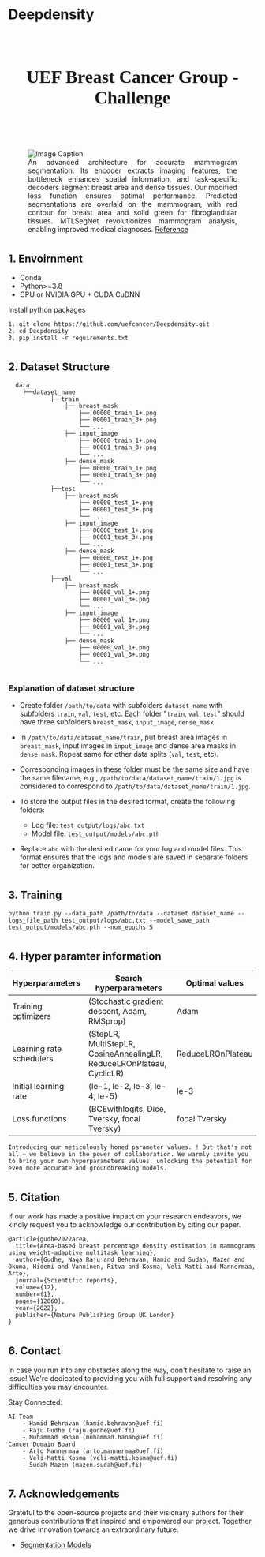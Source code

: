 # Deepdensity

    
<div style= "
            background-image: url(https://png.pngtree.com/thumb_back/fh260/background/20201014/pngtree-breast-cancer-awareness-pink-ribbons-background-design-image_417234.jpg);
            text-align: center;
            background-repeat: no-repeat;
            background-size: cover;
            padding: 50px;
            background-color: rgba(255, 255, 255, 0.8);
            padding: 20px;
        ">
        <h1 style=" font-size: 36px; font-family: Times">UEF Breast Cancer Group - Challenge</h1>
</div>



#
<figure>
  <img src="images/MTLSegNet (2).png" alt="Image Caption">
  <figcaption style="text-align: justify;">An advanced architecture for accurate mammogram segmentation. Its encoder extracts imaging features, the bottleneck enhances spatial information, and task-specific decoders segment breast area and dense tissues. Our modified loss function ensures optimal performance. Predicted segmentations are overlaid on the mammogram, with red contour for breast area and solid green for fibroglandular tissues. MTLSegNet revolutionizes mammogram analysis, enabling improved medical diagnoses.
  <a href="https://www.nature.com/articles/s41598-022-16141-2">Reference</a>
  </figcaption>
</figure>

#
## 1. Envoirnment
- Conda
- Python>=3.8
- CPU or NVIDIA GPU + CUDA CuDNN

Install python packages
```
1. git clone https://github.com/uefcancer/Deepdensity.git
2. cd Deepdensity
3. pip install -r requirements.txt
```
#
## 2. Dataset Structure

```
  data
    ├──dataset_name
            ├──train
                ├── breast_mask
                    ├── 00000_train_1+.png
                    ├── 00001_train_3+.png
                    └── ...
                ├── input_image
                    ├── 00000_train_1+.png
                    ├── 00001_train_3+.png
                    └── ...
                ├── dense_mask
                    ├── 00000_train_1+.png
                    ├── 00001_train_3+.png
                    └── ...
            ├──test
                ├── breast_mask
                    ├── 00000_test_1+.png
                    ├── 00001_test_3+.png
                    └── ...
                ├── input_image
                    ├── 00000_test_1+.png
                    ├── 00001_test_3+.png
                    └── ...
                ├── dense_mask
                    ├── 00000_test_1+.png
                    ├── 00001_test_3+.png
                    └── ...
            ├──val
                ├── breast_mask
                    ├── 00000_val_1+.png
                    ├── 00001_val_3+.png
                    └── ...
                ├── input_image
                    ├── 00000_val_1+.png
                    ├── 00001_val_3+.png
                    └── ...
                ├── dense_mask
                    ├── 00000_val_1+.png
                    ├── 00001_val_3+.png
                    └── ...
            

  ```

  ### Explanation of dataset structure
  - Create folder `/path/to/data` with subfolders `dataset_name` with subfolders `train`, `val`, `test`, etc. Each folder "`train`, `val`, `test`" should have three subfolders `breast_mask`, `input_image`, `dense_mask`
  
  - In `/path/to/data/dataset_name/train`, put breast area images in `breast_mask`, input images in `input_image` and dense area masks in `dense_mask`. Repeat same for other data splits (`val`, `test`, etc).

  - Corresponding images in these folder must be the same size and have the same filename, e.g., `/path/to/data/dataset_name/train/1.jpg` is considered to correspond to `/path/to/data/dataset_name/train/1.jpg`.

  
   - To store the output files in the desired format, create the following folders:
     - Log file: `test_output/logs/abc.txt`
     - Model file: `test_output/models/abc.pth`
    
- Replace `abc` with the desired name for your log and model files. This format ensures that the logs and models are saved in separate folders for better organization.

#
## 3. Training


```
python train.py --data_path /path/to/data --dataset dataset_name --logs_file_path test_output/logs/abc.txt --model_save_path test_output/models/abc.pth --num_epochs 5
```

#
## 4. Hyper paramter information

| Hyperparameters | Search hyperparameters  | Optimal values |
| -------- | -------- | -------- |
| Training optimizers   | (Stochastic gradient descent, Adam, RMSprop)    | Adam  |
| Learning rate schedulers   | (StepLR, MultiStepLR, CosineAnnealingLR, ReduceLROnPlateau, CyclicLR)   | ReduceLROnPlateau   |
| Initial learning rate   | (le-1, le-2, le-3, le-4, le-5)   | le-3   |
| Loss functions   | (BCEwithlogits, Dice, Tversky, focal Tversky)   | focal Tversky   |

    Introducing our meticulously honed parameter values. ! But that's not all – we believe in the power of collaboration. We warmly invite you to bring your own hyperparameters values, unlocking the potential for even more accurate and groundbreaking models.

#
## 5. Citation
If our work has made a positive impact on your research endeavors, we kindly request you to acknowledge our contribution by citing our paper.

    @article{gudhe2022area,
      title={Area-based breast percentage density estimation in mammograms using weight-adaptive multitask learning},
      author={Gudhe, Naga Raju and Behravan, Hamid and Sudah, Mazen and Okuma, Hidemi and Vanninen, Ritva and Kosma, Veli-Matti and Mannermaa, Arto},
      journal={Scientific reports},
      volume={12},
      number={1},
      pages={12060},
      year={2022},
      publisher={Nature Publishing Group UK London}
    }

#
## 6. Contact
In case you run into any obstacles along the way, don't hesitate to raise an issue! We're dedicated to providing you with full support and resolving any difficulties you may encounter.

Stay Connected:

    AI Team
        - Hamid Behravan (hamid.behravan@uef.fi)
        - Raju Gudhe (raju.gudhe@uef.fi)
        - Muhammad Hanan (muhammad.hanan@uef.fi)
    Cancer Domain Board
        - Arto Mannermaa (arto.mannermaa@uef.fi)
        - Veli-Matti Kosma (veli-matti.kosma@uef.fi)
        - Sudah Mazen (mazen.sudah@uef.fi)

#
## 7. Acknowledgements
Grateful to the open-source projects and their visionary authors for their generous contributions that inspired and empowered our project. Together, we drive innovation towards an extraordinary future.
    
- [Segmentation Models](https://github.com/qubvel/segmentation_models.pytorch)
